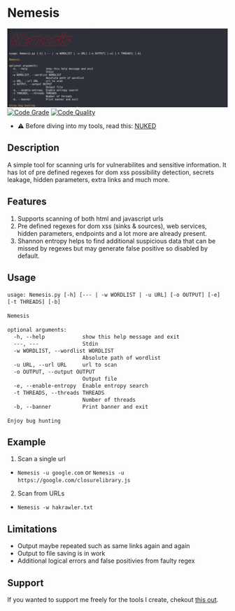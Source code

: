 # Nemesis
![Nemesis](pics/Nemesis.png)
[![Code Grade](https://www.code-inspector.com/project/15087/status/svg)](https://frontend.code-inspector.com/public/project/15087/Nemesis/dashboard)
[![Code Quality](https://www.code-inspector.com/project/15087/score/svg)](https://frontend.code-inspector.com/public/project/15087/Nemesis/dashboard)

 - :warning: Before diving into my tools, read this: [NUKED](https://github.com/machineydv/machineydv/blob/master/NUKED.md)

## Description
A simple tool for scanning urls for vulnerabilites and sensitive information. It has lot of pre defined regexes for dom xss possibility detection, secrets leakage, hidden parameters, extra links and much more. 

## Features
1. Supports scanning of both html and javascript urls
2. Pre defined regexes for dom xss (sinks & sources), web services, hidden parameters, endpoints and a lot more are already present. 
3. Shannon entropy helps to find additional suspicious data that can be missed by regexes but may generate false positive so disabled by default.

## Usage
```
usage: Nemesis.py [-h] [--- | -w WORDLIST | -u URL] [-o OUTPUT] [-e] [-t THREADS] [-b]

Nemesis

optional arguments:
  -h, --help            show this help message and exit
  ---, ---              Stdin
  -w WORDLIST, --wordlist WORDLIST
                        Absolute path of wordlist
  -u URL, --url URL     url to scan
  -o OUTPUT, --output OUTPUT
                        Output file
  -e, --enable-entropy  Enable entropy search
  -t THREADS, --threads THREADS
                        Number of threads
  -b, --banner          Print banner and exit

Enjoy bug hunting
```

## Example
1. Scan a single url
 - ```Nemesis -u google.com``` or ```Nemesis -u https://google.com/closurelibrary.js```
2. Scan from URLs
 - ```Nemesis -w hakrawler.txt```

## Limitations
* Output maybe repeated such as same links again and again
* Output to file saving is in work
* Additional logical errors and false positivies from faulty regex

## Support
If you wanted to support me freely for the tools I create, chekout [this out](https://github.com/machinexa2/machinexa2/blob/master/SUPPORT.md).

